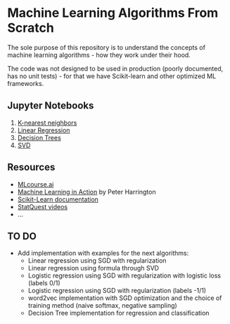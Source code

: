 # Machine Learning Algorithms From Scratch

The sole purpose of this repository is to understand the concepts of machine learning algorithms - how they work under their hood.  

The code was not designed to be used in production (poorly documented, has no unit tests) - for that we have Scikit-learn and other optimized ML frameworks.  

## Jupyter Notebooks

1. [K-nearest neighbors](https://nbviewer.org/github/Extremesarova/machine_learning_algorithms/blob/main/knn/knn_iris.ipynb)
2. [Linear Regression](https://nbviewer.org/github/Extremesarova/machine_learning_algorithms/blob/main/linear_regression/regression.ipynb)
3. [Decision Trees](https://nbviewer.org/github/Extremesarova/machine_learning_algorithms/blob/main/decision_trees/decision_trees.ipynb)
4. [SVD](https://nbviewer.org/github/Extremesarova/machine_learning_algorithms/blob/main/svd/svd.ipynb)

## Resources

- [MLcourse.ai](https://mlcourse.ai/)
- [Machine Learning in Action](https://www.manning.com/books/machine-learning-in-action) by Peter Harrington
- [Scikit-Learn documentation](https://scikit-learn.org/stable/)
- [StatQuest videos](https://www.youtube.com/channel/UCtYLUTtgS3k1Fg4y5tAhLbw)
- ...

## TO DO

- Add implementation with examples for the next algorithms:
  - Linear regression using SGD with regularization
  - Linear regression using formula through SVD
  - Logistic regression using SGD with regularization with logistic loss (labels 0/1)
  - Logistic regression using SGD with regularization (labels -1/1)
  - word2vec implementation with SGD optimization and the choice of training method (naive softmax, negative sampling)
  - Decision Tree implementation for regression and classification
